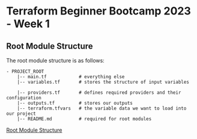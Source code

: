 # Terraform Beginner Bootcamp 2023 - Week 1

## Root Module Structure

The root module structure is as follows:
```
- PROJECT_ROOT
    |-- main.tf            # everything else
    |-- variables.tf       # stores the structure of input variables

    |-- providers.tf       # defines required providers and their configuration
    |-- outputs.tf         # stores our outputs
    |-- terraform.tfvars   # the variable data we want to load into our project
    |-- README.md          # required for root modules
```

[Root Module Structure](https://developer.hashicorp.com/terraform/language/modules/develop/structure)
